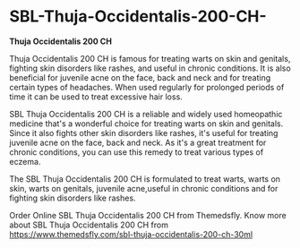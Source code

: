 # SBL-Thuja-Occidentalis-200-CH-
**Thuja Occidentalis 200 CH**

Thuja Occidentalis 200 CH is famous for treating warts on skin and genitals, fighting skin disorders like rashes, and useful in chronic conditions. It is also beneficial for juvenile acne on the face, back and neck and for treating certain types of headaches. When used regularly for prolonged periods of time it can be used to treat excessive hair loss.

SBL Thuja Occidentalis 200 CH is a reliable and widely used homeopathic medicine that's a wonderful choice for treating warts on skin and genitals. Since it also fights other skin disorders like rashes, it's useful for treating juvenile acne on the face, back and neck. As it's a great treatment for chronic conditions, you can use this remedy to treat various types of eczema.

The SBL Thuja Occidentalis 200 CH is formulated to treat warts, warts on skin, warts on genitals, juvenile acne,useful in chronic conditions and for fighting skin disorders like rashes.

Order Online SBL Thuja Occidentalis 200 CH from Themedsfly. Know more about SBL Thuja Occidentalis 200 CH from https://www.themedsfly.com/sbl-thuja-occidentalis-200-ch-30ml
